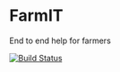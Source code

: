 # FarmIT
End to end help for farmers 

[![Build Status](https://travis-ci.org/Sunhick/FarmIT.svg?branch=master)](https://travis-ci.org/Sunhick/FarmIT)
